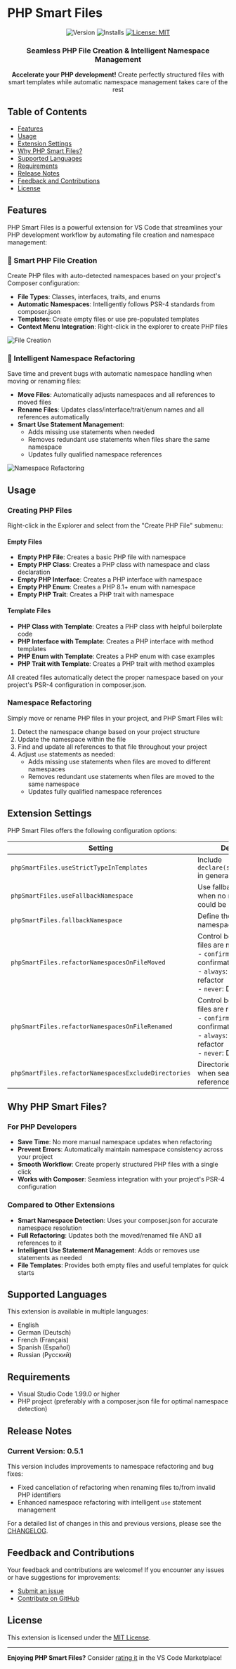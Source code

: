 # PHP Smart Files

<div align="center">

![Version](https://img.shields.io/badge/version-0.5.1-blue)
![Installs](https://img.shields.io/badge/installs-new-green)
[![License: MIT](https://img.shields.io/badge/License-MIT-yellow.svg)](https://opensource.org/licenses/MIT)     

### Seamless PHP File Creation & Intelligent Namespace Management


**Accelerate your PHP development!** Create perfectly structured files with smart templates while automatic namespace management takes care of the rest

</div>


## Table of Contents
- [Features](#features)
- [Usage](#usage)
- [Extension Settings](#extension-settings)
- [Why PHP Smart Files?](#why-php-smart-files)
- [Supported Languages](#supported-languages)
- [Requirements](#requirements)
- [Release Notes](#release-notes)
- [Feedback and Contributions](#feedback-and-contributions)
- [License](#license)

## Features

PHP Smart Files is a powerful extension for VS Code that streamlines your PHP development workflow by automating file creation and namespace management:

### 🚀 Smart PHP File Creation

Create PHP files with auto-detected namespaces based on your project's Composer configuration:

- **File Types**: Classes, interfaces, traits, and enums
- **Automatic Namespaces**: Intelligently follows PSR-4 standards from composer.json
- **Templates**: Create empty files or use pre-populated templates  
- **Context Menu Integration**: Right-click in the explorer to create PHP files

![File Creation](images/file-creation.gif)

### 🔄 Intelligent Namespace Refactoring

Save time and prevent bugs with automatic namespace handling when moving or renaming files:

- **Move Files**: Automatically adjusts namespaces and all references to moved files
- **Rename Files**: Updates class/interface/trait/enum names and all references automatically
- **Smart Use Statement Management**:
  - Adds missing use statements when needed
  - Removes redundant use statements when files share the same namespace
  - Updates fully qualified namespace references

![Namespace Refactoring](images/refactoring.gif)

## Usage

### Creating PHP Files

Right-click in the Explorer and select from the "Create PHP File" submenu:

#### Empty Files
- **Empty PHP File**: Creates a basic PHP file with namespace
- **Empty PHP Class**: Creates a PHP class with namespace and class declaration
- **Empty PHP Interface**: Creates a PHP interface with namespace
- **Empty PHP Enum**: Creates a PHP 8.1+ enum with namespace
- **Empty PHP Trait**: Creates a PHP trait with namespace

#### Template Files
- **PHP Class with Template**: Creates a PHP class with helpful boilerplate code
- **PHP Interface with Template**: Creates a PHP interface with method templates
- **PHP Enum with Template**: Creates a PHP enum with case examples
- **PHP Trait with Template**: Creates a PHP trait with method examples

All created files automatically detect the proper namespace based on your project's PSR-4 configuration in composer.json.

### Namespace Refactoring

Simply move or rename PHP files in your project, and PHP Smart Files will:

1. Detect the namespace change based on your project structure
2. Update the namespace within the file
3. Find and update all references to that file throughout your project
4. Adjust `use` statements as needed:
   - Adds missing use statements when files are moved to different namespaces
   - Removes redundant use statements when files are moved to the same namespace
   - Updates fully qualified namespace references

## Extension Settings

PHP Smart Files offers the following configuration options:

| Setting | Description | Default |
|---------|-------------|---------|
| `phpSmartFiles.useStrictTypeInTemplates` | Include `declare(strict_types=1);` in generated files | `false` |
| `phpSmartFiles.useFallbackNamespace` | Use fallback namespace when no namespace could be resolved | `false` |
| `phpSmartFiles.fallbackNamespace` | Define the fallback namespace to use | `App` |
| `phpSmartFiles.refactorNamespacesOnFileMoved` | Control behavior when files are moved:<br>- `confirm`: Prompt for confirmation<br>- `always`: Automatically refactor<br>- `never`: Disable feature | `confirm` |
| `phpSmartFiles.refactorNamespacesOnFileRenamed` | Control behavior when files are renamed:<br>- `confirm`: Prompt for confirmation<br>- `always`: Automatically refactor<br>- `never`: Disable feature | `confirm` |
| `phpSmartFiles.refactorNamespacesExcludeDirectories` | Directories to exclude when searching for references | *See configuration* |

## Why PHP Smart Files?

### For PHP Developers
- **Save Time**: No more manual namespace updates when refactoring
- **Prevent Errors**: Automatically maintain namespace consistency across your project
- **Smooth Workflow**: Create properly structured PHP files with a single click
- **Works with Composer**: Seamless integration with your project's PSR-4 configuration

### Compared to Other Extensions
- **Smart Namespace Detection**: Uses your composer.json for accurate namespace resolution
- **Full Refactoring**: Updates both the moved/renamed file AND all references to it
- **Intelligent Use Statement Management**: Adds or removes use statements as needed
- **File Templates**: Provides both empty files and useful templates for quick starts

## Supported Languages

This extension is available in multiple languages:
- English
- German (Deutsch)
- French (Français)
- Spanish (Español)
- Russian (Русский)

## Requirements

- Visual Studio Code 1.99.0 or higher
- PHP project (preferably with a composer.json file for optimal namespace detection)

## Release Notes

### Current Version: 0.5.1

This version includes improvements to namespace refactoring and bug fixes:
- Fixed cancellation of refactoring when renaming files to/from invalid PHP identifiers
- Enhanced namespace refactoring with intelligent `use` statement management

For a detailed list of changes in this and previous versions, please see the [CHANGELOG](CHANGELOG.md).

## Feedback and Contributions

Your feedback and contributions are welcome! If you encounter any issues or have suggestions for improvements:

- [Submit an issue](https://github.com/EverstormDevelopment/vscode-extension-php-smart-files/issues)
- [Contribute on GitHub](https://github.com/EverstormDevelopment/vscode-extension-php-smart-files)

## License

This extension is licensed under the [MIT License](LICENSE).

---

**Enjoying PHP Smart Files?** Consider [rating it](https://marketplace.visualstudio.com/items?itemName=everstorm.php-smart-files) in the VS Code Marketplace!